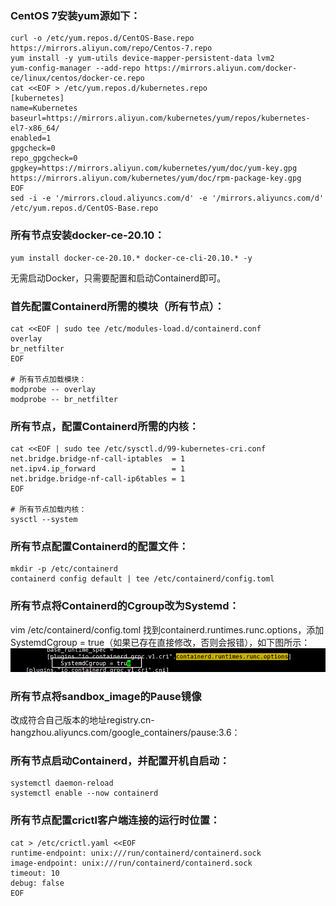 ### CentOS 7安装yum源如下：
```` shell
curl -o /etc/yum.repos.d/CentOS-Base.repo https://mirrors.aliyun.com/repo/Centos-7.repo
yum install -y yum-utils device-mapper-persistent-data lvm2
yum-config-manager --add-repo https://mirrors.aliyun.com/docker-ce/linux/centos/docker-ce.repo
cat <<EOF > /etc/yum.repos.d/kubernetes.repo
[kubernetes]
name=Kubernetes
baseurl=https://mirrors.aliyun.com/kubernetes/yum/repos/kubernetes-el7-x86_64/
enabled=1
gpgcheck=0
repo_gpgcheck=0
gpgkey=https://mirrors.aliyun.com/kubernetes/yum/doc/yum-key.gpg https://mirrors.aliyun.com/kubernetes/yum/doc/rpm-package-key.gpg
EOF
sed -i -e '/mirrors.cloud.aliyuncs.com/d' -e '/mirrors.aliyuncs.com/d' /etc/yum.repos.d/CentOS-Base.repo

````

### 所有节点安装docker-ce-20.10：
``` shell
yum install docker-ce-20.10.* docker-ce-cli-20.10.* -y

```
无需启动Docker，只需要配置和启动Containerd即可。
### 首先配置Containerd所需的模块（所有节点）：
``` shell
cat <<EOF | sudo tee /etc/modules-load.d/containerd.conf
overlay
br_netfilter
EOF

# 所有节点加载模块：
modprobe -- overlay
modprobe -- br_netfilter
```
### 所有节点，配置Containerd所需的内核：
``` shell
cat <<EOF | sudo tee /etc/sysctl.d/99-kubernetes-cri.conf
net.bridge.bridge-nf-call-iptables  = 1
net.ipv4.ip_forward                 = 1
net.bridge.bridge-nf-call-ip6tables = 1
EOF

# 所有节点加载内核：
sysctl --system

```
### 所有节点配置Containerd的配置文件：
``` shell
mkdir -p /etc/containerd
containerd config default | tee /etc/containerd/config.toml

```

### 所有节点将Containerd的Cgroup改为Systemd：
vim /etc/containerd/config.toml
找到containerd.runtimes.runc.options，添加SystemdCgroup = true（如果已存在直接修改，否则会报错），如下图所示：
![img.png](img.png)
### 所有节点将sandbox_image的Pause镜像
改成符合自己版本的地址registry.cn-hangzhou.aliyuncs.com/google_containers/pause:3.6：

### 所有节点启动Containerd，并配置开机自启动：
``` shell
systemctl daemon-reload
systemctl enable --now containerd

```
### 所有节点配置crictl客户端连接的运行时位置：
``` shell
cat > /etc/crictl.yaml <<EOF
runtime-endpoint: unix:///run/containerd/containerd.sock
image-endpoint: unix:///run/containerd/containerd.sock
timeout: 10
debug: false
EOF

```